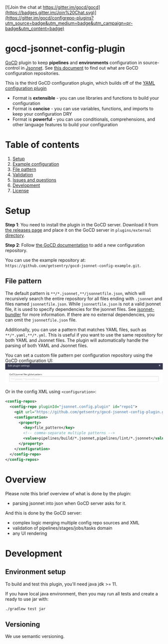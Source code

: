 [![Join the chat at https://gitter.im/gocd/gocd](https://badges.gitter.im/Join%20Chat.svg)](https://gitter.im/gocd/configrepo-plugins?utm_source=badge&utm_medium=badge&utm_campaign=pr-badge&utm_content=badge)

# gocd-jsonnet-config-plugin

[GoCD](https://www.gocd.org) plugin to keep **pipelines** and **environments**
configuration in source-control in [Jsonnet](https://jsonnet.org/).
See [this document](https://docs.gocd.org/current/advanced_usage/pipelines_as_code.html)
to find out what are GoCD configuration repositories.

This is the third GoCD configuration plugin, which builds off of the
[YAML configuration plugin](https://github.com/tomzo/gocd-yaml-config-plugin)

* Format is **extensible** - you can use libraries and functions to build your configuration
* Format is **concise** - you can use variables, functions, and imports to keep your configuration DRY
* Format is **powerful** - you can use conditionals, comprehensions, and other language features to build your configuration

# Table of contents

1. [Setup](#setup)
1. [Example configuration](#example)
1. [File pattern](#file-pattern)
1. [Validation](#Validation)
1. [Issues and questions](#Issues-and-questions)
1. [Development](#Development)
1. [License](#License)

# Setup

**Step 1**: You need to install the plugin in the GoCD server. Download it from
[the releases page](https://github.com/getsentry/gocd-jsonnet-config-plugin/releases) and place it on the GoCD server in
`plugins/external` [directory](https://docs.gocd.org/current/extension_points/plugin_user_guide.html).



**Step 2**: Follow [the GoCD documentation](https://docs.gocd.org/current/advanced_usage/pipelines_as_code.html#storing-pipeline-configuration-in-json) to add a new configuration repository.

You can use the example repository at: `https://github.com/getsentry/gocd-jsonnet-config-example.git`.

## File pattern

The default pattern is `**/*.jsonnet,**/jsonnetfile.json`, which will recursively search the entire repository for all files ending with `.jsonnet` and files named `jsonnetfile.json`. While `jsonnetfile.json` is not a valid jsonnet file, it is used to specify dependencies for the jsonnet files. See [jsonnet-bundler](https://github.com/jsonnet-bundler/jsonnet-bundler) for more information. If there are no external dependencies, you can omit the `jsonnetfile.json` file.

Additionally, you can use a pattern that matches YAML files, such as `**/*.yaml,**/*.yml`. This is useful if you want to use the same repository for both YAML and Jsonnet files. The plugin will automatically handle the parsing of
both YAML and Jsonnet files.

You can set a custom file pattern per configuration repository using the GoCD configuration UI:
![jsonnet pattern config](jsonnet_file_pattern.png)

Or in the config XML using `<configuration>`:

```xml
<config-repos>
  <config-repo pluginId="jsonnet.config.plugin" id="repo1">
    <git url="https://github.com/getsentry/gocd-jsonnet-config-plugin.git" />
    <configuration>
      <property>
        <key>file_pattern</key>
        <!-- comma-separate multiple patterns -->
        <value>pipelines/build/*.jsonnet,pipelines/lint/*.jsonnet</value>
      </property>
    </configuration>
  </config-repo>
</config-repos>
```

# Overview

Please note this brief overview of what is done by the plugin:
 * parsing jsonnet into json when GoCD server asks for it.

And this is done by the GoCD server:
 * complex logic merging multiple config repo sources and XML
 * validation of pipelines/stages/jobs/tasks domain
 * any UI rendering

# Development

## Environment setup

To build and test this plugin, you'll need java jdk >= 11.

If you have local java environment, then you may run all tests and create a ready to use jar with:
```bash
./gradlew test jar
```

## Versioning

We use semantic versioning.
